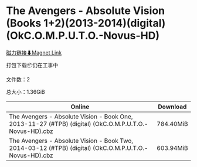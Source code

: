 # The Avengers - Absolute Vision (Books 1+2)(2013-2014)(digital)(OkC.O.M.P.U.T.O.-Novus-HD)

[磁力链接⬇Magnet Link](magnet:?xt=urn:btih:4b0fff5fbece1e3d8399e15957b56c5b77ef6c3d&dn=The%20Avengers%20-%20Absolute%20Vision%20%28Books%201%2B2%29%282013-2014%29%28digital%29%28OkC.O.M.P.U.T.O.-Novus-HD%29)

打包下载📦仍在工事中

文件数：2

总大小：1.36GiB

Online | Download
--- | ---
The Avengers - Absolute Vision - Book One, 2013-11-27 (#TPB) (digital) (OkC.O.M.P.U.T.O.-Novus-HD).cbz | 784.40MiB
The Avengers - Absolute Vision - Book Two, 2014-03-12 (#TPB) (digital) (OkC.O.M.P.U.T.O.-Novus-HD).cbz | 603.94MiB